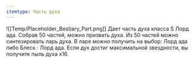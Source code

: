```yaml
---
itemtype: Часть духа
---
```

![[Temp/Placeholder_Bestiary_Part.png]]
Дает часть духа класса S Лорд ада. Собрав 50 частей, можно призвать духа. Из 50 частей можно синтезировать ларь духа. В ларе можно получить на выбор: Лорд ада либо Блеск · Лорд ада. Если дух достиг максимальной звездности, вы получите пыль духа х16.

